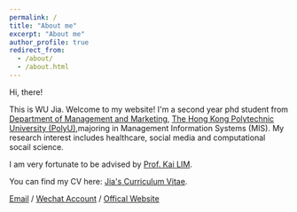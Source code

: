 ```yaml
---
permalink: /
title: "About me"
excerpt: "About me"
author_profile: true
redirect_from: 
  - /about/
  - /about.html
---
```


Hi, there! 

This is WU Jia. Welcome to my website! I'm a second year phd student from [Department of Management and Marketing](https://www.polyu.edu.hk/mm/), [The Hong Kong Polytechnic University (PolyU)](https://www.polyu.edu.hk/en/),majoring in Management Information Systems (MIS). My research interest includes healthcare, social media and computational socail science.

I am very fortunate to be advised by [Prof. Kai LIM](https://www.polyu.edu.hk/mm/people/academic-staff/prof--kai-h-lim/).

You can find my CV here: [Jia's Curriculum Vitae](../assets/CV_WUJia.pdf).

[Email](mailto:awetjo.wu@connect.polyu.hk) / [Wechat Account](https://mp.weixin.qq.com/s/RtF_sf8X_ZrIu_dh1tv8AQ) / [Offical Website](https://www.polyu.edu.hk/mm/people/research-students/ms-jia-wu/)



